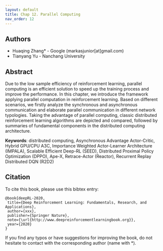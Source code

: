 ```yaml
---
layout: default
title: Chap 12. Parallel Computing
nav_order: 12
---
```


## Authors

- Huaqing Zhang* - Google (markasjunior[at]gmail.com)
- Tianyang Yu - Nanchang University

## Abstract

Due to the low sample efficiency of reinforcement learning, parallel computing is an efficient solution to speed up the training process and improve the performance. In this chapter, we introduce the framework applying parallel computation in reinforcement learning. Based on different scenarios, we firstly analyze the synchronous and asynchronous communication and elaborate parallel communication in different network typologies. Taking the advantage of parallel computing, classic distributed reinforcement learning algorithms are depicted and compared, followed by summaries of fundamental components in the distributed computing architecture.

**Keywords**: distributed computing, Asynchronous Advantage Actor-Critic, Hybrid GPU/CPU A3C, Importance Weighted Actor-Learner Architecture (IMPALA), Scalable Efficient Deep-RL (SEED), Distributed Proximal Policy Optimization (DPPO), Ape-X, Retrace-Actor (Reactor), Recurrent Replay Distributed DQN (R2D2)

## Citation

To cite this book, please use this bibtex entry:

```
@book{deepRL-2020,
 title={Deep Reinforcement Learning: Fundamentals, Research, and Applications},
 author={xxx},
 publisher={Springer Nature},
 note={\url{http://www.deepreinforcementlearningbook.org}},
 year={2020}
}
```



If you find any typos or have suggestions for improving the book, do not hesitate to contact with the corresponding author (name with *).